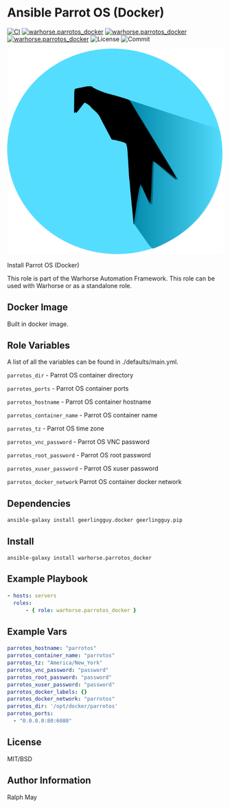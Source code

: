 Ansible Parrot OS (Docker)
=========
[![CI](https://github.com/warhorse/ansible-role-parrotos-docker/workflows/CI/badge.svg?event=push)](https://github.com/warhorse/ansible-role-parrotos-docker/actions?query=workflow%3ACI)
[![warhorse.parrotos_docker](https://img.shields.io/ansible/role/58075)](https://galaxy.ansible.com/warhorse/parrotos_docker)
[![warhorse.parrotos_docker](https://img.shields.io/ansible/quality/58075)](https://galaxy.ansible.com/warhorse/parrotos_docker)
[![warhorse.parrotos_docker](https://img.shields.io/ansible/role/d/58075)](https://galaxy.ansible.com/warhorse/parrotos_docker)
![License](https://img.shields.io/github/license/warhorse/ansible-role-parrotos-docker)
![Commit](https://img.shields.io/github/last-commit/warhorse/ansible-role-parrotos-docker)

![Parrot OS Logo](./images/parrot_os_logo.png "Parrot OS Logo")


Install Parrot OS (Docker)

This role is part of the Warhorse Automation Framework. This role can be used with Warhorse or as a standalone role.

Docker Image
-------------

Built in docker image.

Role Variables
--------------

A list of all the variables can be found in ./defaults/main.yml.

`parrotos_dir` - Parrot OS container directory

`parrotos_ports` - Parrot OS container ports

`parrotos_hostname` - Parrot OS container hostname

`parrotos_container_name` - Parrot OS container name

`parrotos_tz` - Parrot OS time zone

`parrotos_vnc_password` - Parrot OS VNC password

`parrotos_root_password` - Parrot OS root password

`parrotos_xuser_password` - Parrot OS xuser password

`parrotos_docker_network` Parrot OS container docker network


Dependencies
------------

```shell
ansible-galaxy install geerlingguy.docker geerlingguy.pip
```

Install
------------

```shell
ansible-galaxy install warhorse.parrotos_docker
```

Example Playbook
----------------

```yaml
- hosts: servers
  roles:
      - { role: warhorse.parrotos_docker }
```

Example Vars
----------------

```yaml
parrotos_hostname: "parrotos"
parrotos_container_name: "parrotos"
parrotos_tz: "America/New_York"
parrotos_vnc_password: "password"
parrotos_root_password: "password"
parrotos_xuser_password: "password"
parrotos_docker_labels: {}
parrotos_docker_network: "parrotos"
parrotos_dir: '/opt/docker/parrotos'
parrotos_ports:
  - "0.0.0.0:80:6080"
```

License
-------

MIT/BSD

Author Information
------------------

Ralph May
